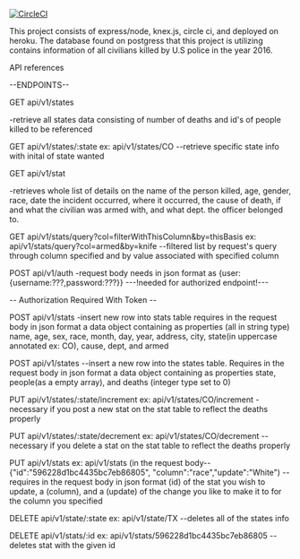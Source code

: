 [![CircleCI](https://circleci.com/gh/cjorda15/brob/tree/master.svg?style=svg)](https://circleci.com/gh/cjorda15/brob/tree/master)

This project consists of express/node, knex.js, circle ci, and deployed on heroku. The database found on postgress that this project is utilizing contains information of all civilians killed by U.S police in the year 2016.

API references

--ENDPOINTS--


GET api/v1/states

-retrieve all states data consisting of number of deaths and id's of people killed to be referenced

GET api/v1/states/:state
ex: api/v1/states/CO
--retrieve specific state info with inital of state wanted

GET api/v1/stat

-retrieves whole list of details on the name of the person killed, age, gender, race, date the incident occurred, where it occurred, the cause of death, if and what the civilian was armed with, and what dept. the officer belonged to.

GET api/v1/stats/query?col=filterWithThisColumn&by=thisBasis
ex: api/v1/stats/query?col=armed&by=knife
--filtered list by request's query through column specified and by value associated with specified column  

POST api/v1/auth
-request body needs in json format as {user:{username:???,password:???}}
---!needed for authorized endpoint!---

-- Authorization Required With Token --

POST api/v1/stats
-insert new row into stats table
requires in the request body in json format a data object containing as properties (all in string type) name, age, sex, race, month, day, year, address, city, state(in uppercase annotated ex: CO), cause, dept, and armed

POST api/v1/states
--insert a new row into the states table.
Requires in the request body in json format a data object containing as properties state, people(as a empty array), and deaths (integer type set to 0)


PUT api/v1/states/:state/increment
ex: api/v1/states/CO/increment
-necessary if you post a new stat on the stat table to reflect the deaths properly


PUT api/v1/states/:state/decrement
ex: api/v1/states/CO/decrement
--necessary if you delete a stat on the stat table to reflect the deaths properly

PUT api/v1/stats
ex: api/v1/stats (in the request body-- {"id":"596228d1bc4435bc7eb86805",
  "column":"race","update":"White")
--requires in the request body in json format (id) of the stat you wish to update, a (column), and a (update) of the change you like to make it to for the column you specified

DELETE api/v1/state/:state
ex: api/v1/state/TX
--deletes all of the states info

DELETE api/v1/stats/:id
ex: api/v1/stats/596228d1bc4435bc7eb86805
--deletes stat with the given id
